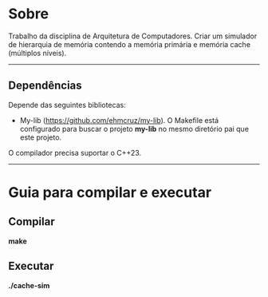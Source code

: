 # Sobre

Trabalho da disciplina de Arquitetura de Computadores.
Criar um simulador de hierarquia de memória contendo a memória primária e memória cache (múltiplos níveis).

---

## Dependências

Depende das seguintes bibliotecas:

- My-lib (https://github.com/ehmcruz/my-lib). O Makefile está configurado para buscar o projeto **my-lib** no mesmo diretório pai que este projeto.

O compilador precisa suportar o C++23.

---

# Guia para compilar e executar

## Compilar

**make**

## Executar

**./cache-sim**